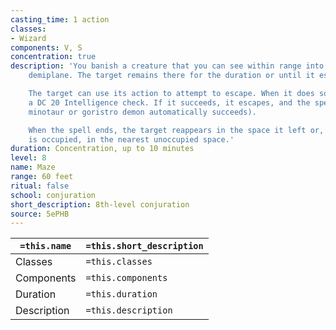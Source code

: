 ```yaml
---
casting_time: 1 action
classes:
- Wizard
components: V, S
concentration: true
description: 'You banish a creature that you can see within range into a labyrinthine
    demiplane. The target remains there for the duration or until it escapes the maze.

    The target can use its action to attempt to escape. When it does so, it makes
    a DC 20 Intelligence check. If it succeeds, it escapes, and the spell ends (a
    minotaur or goristro demon automatically succeeds).

    When the spell ends, the target reappears in the space it left or, if that space
    is occupied, in the nearest unoccupied space.'
duration: Concentration, up to 10 minutes
level: 8
name: Maze
range: 60 feet
ritual: false
school: conjuration
short_description: 8th-level conjuration
source: 5ePHB
---
```


| `=this.name` | `=this.short_description` |
| ------------ | ------------------------- |
| Classes      | `=this.classes`           |
| Components   | `=this.components`        |
| Duration     | `=this.duration`          |
| Description  | `=this.description`       |